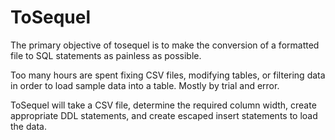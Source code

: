 ToSequel
========

The primary objective of tosequel is to make the conversion of a formatted file
to SQL statements as painless as possible.

Too many hours are spent fixing CSV files, modifying tables, or filtering data
in order to load sample data into a table. Mostly by trial and error.

ToSequel will take a CSV file, determine the required column width, create
appropriate DDL statements, and create escaped insert statements to load the data.

